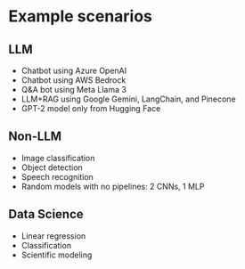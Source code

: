 # Example scenarios

## LLM
- Chatbot using Azure OpenAI
- Chatbot using AWS Bedrock
- Q&A bot using Meta Llama 3
- LLM+RAG using Google Gemini, LangChain, and Pinecone
- GPT-2 model only from Hugging Face

## Non-LLM
- Image classification
- Object detection
- Speech recognition
- Random models with no pipelines: 2 CNNs, 1 MLP

## Data Science
- Linear regression
- Classification
- Scientific modeling